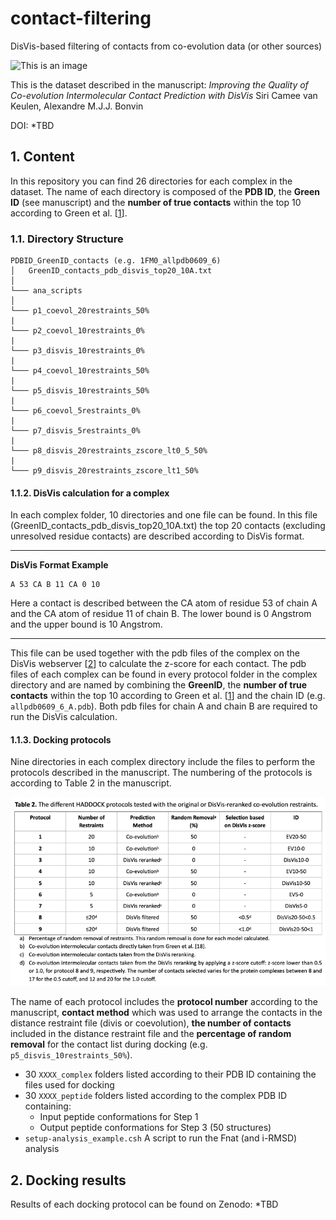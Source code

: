 


# contact-filtering
DisVis-based filtering of contacts from co-evolution data (or other sources)


![This is an image](https://github.com/haddocking/contact-filtering/blob/main/banner.png?raw=true)

This is the dataset described in the manuscript:
_Improving the Quality of Co-evolution Intermolecular Contact Prediction with DisVis_
Siri Camee van Keulen, Alexandre M.J.J. Bonvin

DOI: *TBD

## 1. Content 
In this repository you can find 26 directories for each complex in the dataset. The name of each directory is composed of the **PDB ID**, the **Green ID** (see manuscript) and the **number of true contacts** within the top 10 according to Green et al. [[1]].  

### 1.1. Directory Structure 
```
PDBID_GreenID_contacts (e.g. 1FM0_allpdb0609_6)
│   GreenID_contacts_pdb_disvis_top20_10A.txt
│
└─── ana_scripts
│      
└─── p1_coevol_20restraints_50%
|
└─── p2_coevol_10restraints_0%
|
└─── p3_disvis_10restraints_0%
|
└─── p4_coevol_10restraints_50%
|
└─── p5_disvis_10restraints_50%
|
└─── p6_coevol_5restraints_0%
|
└─── p7_disvis_5restraints_0%
|
└─── p8_disvis_20restraints_zscore_lt0_5_50%
|
└─── p9_disvis_20restraints_zscore_lt1_50%
```

#### 1.1.2. **DisVis calculation for a complex**
In each complex folder, 10 directories and one file can be found. In this file (GreenID_contacts_pdb_disvis_top20_10A.txt) the top 20 contacts (excluding unresolved residue contacts) are described according to DisVis format.

---
**DisVis Format Example**
```
A 53 CA B 11 CA 0 10
```
Here a contact is described between the CA atom of residue 53 of chain A and the CA atom of residue 11 of chain B. The lower bound is 0 Angstrom and the upper bound is 10 Angstrom.

---
This file can be used together with the pdb files of the complex on the DisVis webserver [[2]] to calculate the z-score for each contact. The pdb files of each complex can be found in every protocol folder in the complex directory and are named by combining the **GreenID**, the **number of true contacts** within the top 10 according to Green et al. [[1]] and the chain ID (e.g. `allpdb0609_6_A.pdb`). Both pdb files for chain A and chain B are required to run the DisVis calculation.

#### 1.1.3. **Docking protocols**
Nine directories in each complex directory include the files to perform the protocols described in the manuscript. The numbering of the protocols is according to Table 2 in the manuscript.

![This is an image](https://github.com/haddocking/contact-filtering/blob/main/table_2.png?raw=true)

The name of each protocol includes the **protocol number** according to the manuscript, **contact method** which was used to arrange the contacts in the distance restraint file (divis or coevolution), **the number of contacts** included in the distance restraint file and the **percentage of random removal** for the contact list during docking (e.g. `p5_disvis_10restraints_50%`).





* 30 `XXXX_complex` folders listed according to their PDB ID containing the files used for docking
* 30 `XXXX_peptide` folders listed according to the complex PDB ID containing:
	* Input peptide conformations for Step 1
	* Output peptide conformations for Step 3 (50 structures)
* `setup-analysis_example.csh` A script to run the Fnat (and i-RMSD) analysis 

## 2. Docking results 
Results of each docking protocol can be found on Zenodo:  *TBD



[1]: doi:10.1038/s41467-021-21636-z
[2]: https://wenmr.science.uu.nl/disvis/
